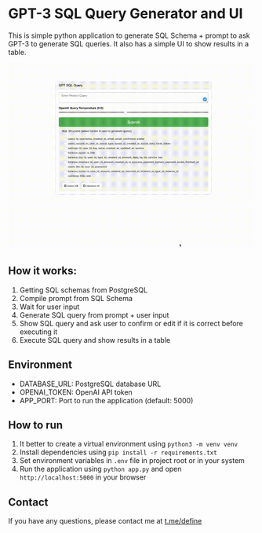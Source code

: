 # GPT-3 SQL Query Generator and UI

This is simple python application to generate SQL Schema + prompt to ask GPT-3 to generate SQL queries.
It also has a simple UI to show results in a table.

![](https://github.com/Hormold/gpt-sql-box/blob/master/docs/demo.gif?raw=true)


## How it works:
1. Getting SQL schemas from PostgreSQL
2. Compile prompt from SQL Schema
3. Wait for user input
4. Generate SQL query from prompt + user input
5. Show SQL query and ask user to confirm or edit if it is correct before executing it
6. Execute SQL query and show results in a table

## Environment
- DATABASE_URL: PostgreSQL database URL
- OPENAI_TOKEN: OpenAI API token
- APP_PORT: Port to run the application (default: 5000)

## How to run
1. It better to create a virtual environment using `python3 -m venv venv`
2. Install dependencies using `pip install -r requirements.txt`
3. Set environment variables in `.env` file in project root or in your system
4. Run the application using `python app.py` and open `http://localhost:5000` in your browser

## Contact 
If you have any questions, please contact me at [t.me/define](https://t.me/define)